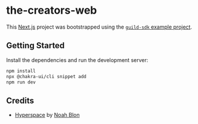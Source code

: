 # the-creators-web

This [Next.js](https://nextjs.org/) project was bootstrapped using the [`guild-sdk` example project](https://github.com/guildxyz/guild-sdk/tree/main/examples/next-js).

## Getting Started

Install the dependencies and run the development server:

```bash
npm install
npx @chakra-ui/cli snippet add
npm run dev
```

## Credits

- [Hyperspace](https://codepen.io/noahblon/pen/DpNRyR) by [Noah Blon](https://codepen.io/noahblon)
